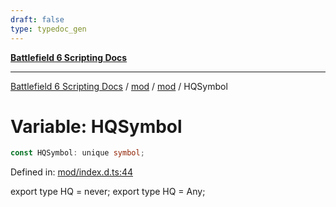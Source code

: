 ```yaml
---
draft: false
type: typedoc_gen
---
```


[**Battlefield 6 Scripting Docs**](../../../_index.md)

***

[Battlefield 6 Scripting Docs](../../../_index.md) / [mod](../../_index.md) / [mod](../_index.md) / HQSymbol

# Variable: HQSymbol

```ts
const HQSymbol: unique symbol;
```

Defined in: [mod/index.d.ts:44](https://github.com/battlefield-portal-community/portal-docs/blob/6d87e21c5922a3efb03c634dbe98e5fe6e797672/generators/santiago/mod/index.d.ts#L44)

export type HQ = never;
export type HQ = Any;
